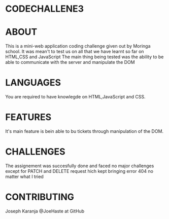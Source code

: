 # CODECHALLENE3

# ABOUT
This is a mini-web application coding challenge given out by Moringa school.
It was mean't to test us on all that we have learnt so far on HTML,CSS and JavaScript
The main thing being tested was the ability to be able to communicate with the server and manipulate the DOM

# LANGUAGES
You are required to have knowlegde on HTML,JavaScript and CSS.

# FEATURES
It's main feature is bein able to bu tickets through manipulation of the DOM.

# CHALLENGES
The assignement was succesfully done and faced no major challenges except for PATCH and DELETE request hich kept bringing error 404 no matter what I tried

# CONTRIBUTING
Joseph Karanja
@JoeHaste at GitHub
